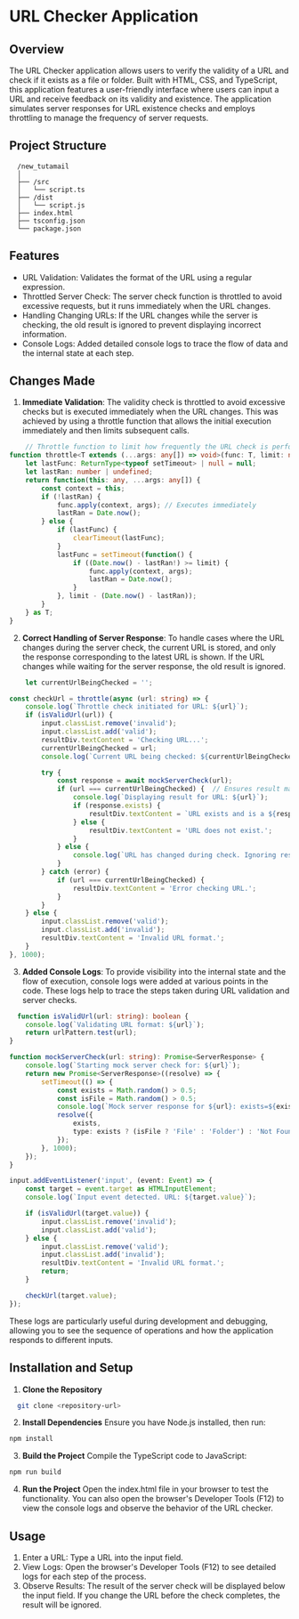 # URL Checker Application

## Overview

The URL Checker application allows users to verify the validity of a URL and check if it exists as a file or folder. Built with HTML, CSS, and TypeScript, this application features a user-friendly interface where users can input a URL and receive feedback on its validity and existence. The application simulates server responses for URL existence checks and employs throttling to manage the frequency of server requests.

## Project Structure
```plaintext
  /new_tutamail
  │
  ├── /src
  │   └── script.ts           
  ├── /dist
  │   └── script.js          
  ├── index.html              
  ├── tsconfig.json          
  └── package.json
```
## Features
- URL Validation: Validates the format of the URL using a regular expression.
- Throttled Server Check: The server check function is throttled to avoid excessive requests, but it runs immediately when the URL changes.
- Handling Changing URLs: If the URL changes while the server is checking, the old result is ignored to prevent displaying incorrect information.
- Console Logs: Added detailed console logs to trace the flow of data and the internal state at each step.

## Changes Made

1. **Immediate Validation**: The validity check is throttled to avoid excessive checks but is executed immediately when the URL changes. This was achieved by using a throttle function that allows the initial execution immediately and then limits subsequent calls.
```typescript
    // Throttle function to limit how frequently the URL check is performed.
function throttle<T extends (...args: any[]) => void>(func: T, limit: number): T {
    let lastFunc: ReturnType<typeof setTimeout> | null = null;
    let lastRan: number | undefined;
    return function(this: any, ...args: any[]) {
        const context = this;
        if (!lastRan) {
            func.apply(context, args); // Executes immediately
            lastRan = Date.now();
        } else {
            if (lastFunc) {
                clearTimeout(lastFunc);
            }
            lastFunc = setTimeout(function() {
                if ((Date.now() - lastRan!) >= limit) {
                    func.apply(context, args);
                    lastRan = Date.now();
                }
            }, limit - (Date.now() - lastRan));
        }
    } as T;
}
```


2. **Correct Handling of Server Response**: To handle cases where the URL changes during the server check, the current URL is stored, and only the response corresponding to the latest URL is shown. If the URL changes while waiting for the server response, the old result is ignored.
```typescript
    let currentUrlBeingChecked = '';

const checkUrl = throttle(async (url: string) => {
    console.log(`Throttle check initiated for URL: ${url}`);
    if (isValidUrl(url)) {
        input.classList.remove('invalid');
        input.classList.add('valid');
        resultDiv.textContent = 'Checking URL...';
        currentUrlBeingChecked = url;
        console.log(`Current URL being checked: ${currentUrlBeingChecked}`);

        try {
            const response = await mockServerCheck(url);
            if (url === currentUrlBeingChecked) {  // Ensures result matches the current URL
                console.log(`Displaying result for URL: ${url}`);
                if (response.exists) {
                    resultDiv.textContent = `URL exists and is a ${response.type}.`;
                } else {
                    resultDiv.textContent = 'URL does not exist.';
                }
            } else {
                console.log(`URL has changed during check. Ignoring result for: ${url}`);
            }
        } catch (error) {
            if (url === currentUrlBeingChecked) {
                resultDiv.textContent = 'Error checking URL.';
            }
        }
    } else {
        input.classList.remove('valid');
        input.classList.add('invalid');
        resultDiv.textContent = 'Invalid URL format.';
    }
}, 1000);
```

3. **Added Console Logs**: To provide visibility into the internal state and the flow of execution, console logs were added at various points in the code. These logs help to trace the steps taken during URL validation and server checks.
```typescript
  function isValidUrl(url: string): boolean {
    console.log(`Validating URL format: ${url}`);
    return urlPattern.test(url);
}

function mockServerCheck(url: string): Promise<ServerResponse> {
    console.log(`Starting mock server check for: ${url}`);
    return new Promise<ServerResponse>((resolve) => {
        setTimeout(() => {
            const exists = Math.random() > 0.5;
            const isFile = Math.random() > 0.5;
            console.log(`Mock server response for ${url}: exists=${exists}, type=${isFile ? 'File' : 'Folder'}`);
            resolve({
                exists,
                type: exists ? (isFile ? 'File' : 'Folder') : 'Not Found'
            });
        }, 1000);
    });
}

input.addEventListener('input', (event: Event) => {
    const target = event.target as HTMLInputElement;
    console.log(`Input event detected. URL: ${target.value}`);

    if (isValidUrl(target.value)) {
        input.classList.remove('invalid');
        input.classList.add('valid');
    } else {
        input.classList.remove('valid');
        input.classList.add('invalid');
        resultDiv.textContent = 'Invalid URL format.';
        return;
    }

    checkUrl(target.value);
});
```
These logs are particularly useful during development and debugging, allowing you to see the sequence of operations and how the application responds to different inputs.

## Installation and Setup
1. **Clone the Repository**
```bash
  git clone <repository-url>
 ```
2. **Install Dependencies**
Ensure you have Node.js installed, then run:
```bash
npm install
```
3. **Build the Project**
Compile the TypeScript code to JavaScript:
```bash
npm run build
```

4. **Run the Project**
Open the index.html file in your browser to test the functionality. You can also open the browser's Developer Tools (F12) to view the console logs and observe the behavior of the URL checker.

## Usage
1. Enter a URL: Type a URL into the input field.
2. View Logs: Open the browser's Developer Tools (F12) to see detailed logs for each step of the process.
3. Observe Results: The result of the server check will be displayed below the input field. If you change the URL before the check completes, the result will be ignored.


      
  	

